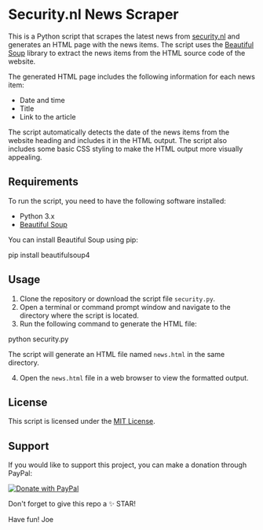 # Security.nl News Scraper

This is a Python script that scrapes the latest news from [security.nl](https://www.security.nl/) and generates an HTML page with the news items. The script uses the [Beautiful Soup](https://www.crummy.com/software/BeautifulSoup/bs4/doc/) library to extract the news items from the HTML source code of the website.

The generated HTML page includes the following information for each news item:

- Date and time
- Title
- Link to the article

The script automatically detects the date of the news items from the website heading and includes it in the HTML output. The script also includes some basic CSS styling to make the HTML output more visually appealing.

## Requirements

To run the script, you need to have the following software installed:

- Python 3.x
- [Beautiful Soup](https://www.crummy.com/software/BeautifulSoup/bs4/doc/)

You can install Beautiful Soup using pip:

pip install beautifulsoup4


## Usage

1. Clone the repository or download the script file `security.py`.
2. Open a terminal or command prompt window and navigate to the directory where the script is located.
3. Run the following command to generate the HTML file:


python security.py


The script will generate an HTML file named `news.html` in the same directory.

4. Open the `news.html` file in a web browser to view the formatted output.

## License

This script is licensed under the [MIT License](LICENSE).

## Support

If you would like to support this project, you can make a donation through PayPal:

[![Donate with PayPal](https://img.shields.io/badge/Donate-PayPal-blue)](https://www.paypal.com/donate/?business=P9L4Y9YQYEW3Y&no_recurring=0&currency_code=EUR)

Don't forget to give this repo a ✨ STAR!

Have fun!
Joe

